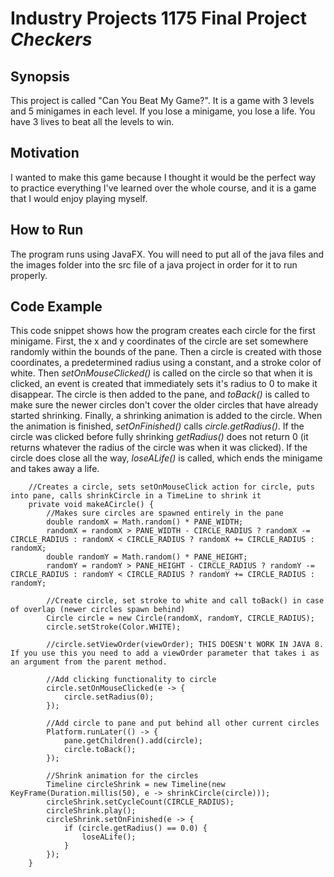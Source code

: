 # Industry Projects 1175 Final Project *Checkers*

## Synopsis
This project is called "Can You Beat My Game?". It is a game with 3 levels and 5 minigames in each level. If you lose a minigame, you lose a life. You have 3 lives to beat all the levels to win.

## Motivation
I wanted to make this game because I thought it would be the perfect way to practice everything I've learned over the whole course, and it is a game that I would enjoy playing myself.

## How to Run
The program runs using JavaFX. You will need to put all of the java files and the images folder into the src file of a java project in order for it to run properly.

## Code Example
This code snippet shows how the program creates each circle for the first minigame. First, the x and y coordinates of the circle are set somewhere randomly within the bounds of the pane. Then a circle is created with those coordinates, a predetermined radius using a constant, and a stroke color of white. Then *setOnMouseClicked()* is called on the circle so that when it is clicked, an event is created that immediately sets it's radius to 0 to make it disappear. The circle is then added to the pane, and *toBack()* is called to make sure the newer circles don't cover the older circles that have already started shrinking. Finally, a shrinking animation is added to the circle. When the animation is finished, *setOnFinished()* calls *circle.getRadius()*. If the circle was clicked before fully shrinking *getRadius()* does not return 0 (it returns whatever the radius of the circle was when it was clicked). If the circle does close all the way, *loseALife()* is called, which ends the minigame and takes away a life.
```
	//Creates a circle, sets setOnMouseClick action for circle, puts into pane, calls shrinkCircle in a TimeLine to shrink it
	private void makeACircle() {
		//Makes sure circles are spawned entirely in the pane
		double randomX = Math.random() * PANE_WIDTH;
		randomX = randomX > PANE_WIDTH - CIRCLE_RADIUS ? randomX -= CIRCLE_RADIUS : randomX < CIRCLE_RADIUS ? randomX += CIRCLE_RADIUS : randomX;
		double randomY = Math.random() * PANE_HEIGHT;
		randomY = randomY > PANE_HEIGHT - CIRCLE_RADIUS ? randomY -= CIRCLE_RADIUS : randomY < CIRCLE_RADIUS ? randomY += CIRCLE_RADIUS : randomY;
		
		//Create circle, set stroke to white and call toBack() in case of overlap (newer circles spawn behind)
		Circle circle = new Circle(randomX, randomY, CIRCLE_RADIUS);
		circle.setStroke(Color.WHITE);
		
		//circle.setViewOrder(viewOrder); THIS DOESN't WORK IN JAVA 8. If you use this you need to add a viewOrder parameter that takes i as an argument from the parent method.
		
		//Add clicking functionality to circle
		circle.setOnMouseClicked(e -> {
			circle.setRadius(0);
		});
		
		//Add circle to pane and put behind all other current circles
		Platform.runLater(() -> {
			pane.getChildren().add(circle);
			circle.toBack();
		});
		
		//Shrink animation for the circles
		Timeline circleShrink = new Timeline(new KeyFrame(Duration.millis(50), e -> shrinkCircle(circle)));
		circleShrink.setCycleCount(CIRCLE_RADIUS);
		circleShrink.play();
		circleShrink.setOnFinished(e -> {
			if (circle.getRadius() == 0.0) {
				loseALife();
			}
		});
	}
 ```
